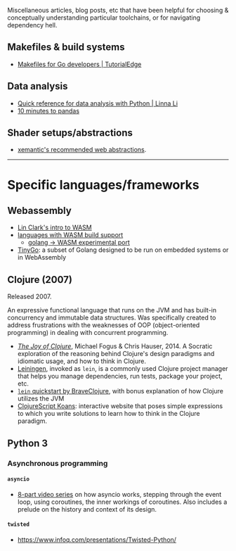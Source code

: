 Miscellaneous articles, blog posts, etc that have been helpful for choosing & 
conceptually understanding particular toolchains, or for navigating dependency 
hell.

## Makefiles & build systems

- [Makefiles for Go developers | TutorialEdge](https://tutorialedge.net/golang/makefiles-for-go-developers/)

## Data analysis

- [Quick reference for data analysis with Python | Linna Li](https://linnali.com/posts/quick_reference_for_data_analysis_with_python/)
- [10 minutes to pandas](https://pandas.pydata.org/pandas-docs/stable/user_guide/10min.html)

## Shader setups/abstractions

- [xemantic's recommended web abstractions](https://xemantic.github.io/shader-web-background/#alternatives).

-----

# Specific languages/frameworks

## Webassembly

- [Lin Clark's intro to WASM](https://hacks.mozilla.org/2017/02/a-cartoon-intro-to-webassembly/)
- [languages with WASM build support](https://github.com/appcypher/awesome-wasm-langs)
	- [golang -> WASM experimental port](https://github.com/golang/go/wiki/WebAssembly)
- [TinyGo](https://tinygo.org/): a subset of Golang designed to be run on embedded systems or in WebAssembly

## Clojure (2007)

Released 2007.

An expressive functional language that runs on the JVM and has built-in concurrency and immutable data structures. Was specifically created to address frustrations with the weaknesses of OOP (object-oriented programming) in dealing with concurrent programming.

- [_The Joy of Clojure_](https://www.manning.com/books/the-joy-of-clojure-second-edition), Michael Fogus & Chris Hauser, 2014. A Socratic exploration of the reasoning behind Clojure's design paradigms and idiomatic usage, and how to think in Clojure.
- [Leiningen](http://leiningen.org/), invoked as `lein`, is a commonly used Clojure project manager that helps you manage dependencies, run tests, package your project, etc.
- [`lein` quickstart by BraveClojure](https://www.braveclojure.com/getting-started/), with bonus explanation of how Clojure utilizes the JVM
- [ClojureScript Koans](http://clojurescriptkoans.com/): interactive website that poses simple expressions to which you write solutions to learn how to think in the Clojure paradigm.

## Python 3

### Asynchronous programming

#### `asyncio`
- [8-part video series](https://www.youtube.com/watch?v=Xbl7XjFYsN4&list=PLhNSoGM2ik6SIkVGXWBwerucXjgP1rHmB) on how asyncio works, stepping through the event loop, using coroutines, the inner workings of coroutines. Also includes a prelude on the history and context of its design.

#### `twisted`
- https://www.infoq.com/presentations/Twisted-Python/
